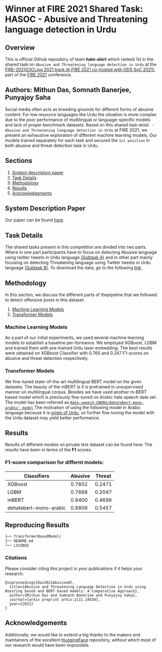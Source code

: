 # Winner at FIRE 2021 Shared Task: HASOC - Abusive and Threatening language detection in Urdu

## Overview
This is official Github repository of team **hate-alert** which ranked 1st in the shared task on ```Abusive and Threatening language detection in Urdu``` at the [FIRE-2021(CICLing 2021 track @ FIRE 2021 co-hosted with ODS SoC 2021)](https://www.urduthreat2021.cicling.org/), part of the [FIRE 2021](http://fire.irsi.res.in/fire/2021/home/) conference. 

## Authors: Mithun Das, Somnath	Banerjee, Punyajoy Saha
Social media often acts as breeding grounds for different forms of abusive content. For low resource languages like Urdu the situation is more complex due to the poor performance of multilingual or language-specific models and lack of proper benchmark datasets. Based on this shared task ```HASOC - Abusive and Threatening language detection in Urdu``` at FIRE 2021, we present an exhaustive exploration of different machine learning models, Our models trained separately for each task and secured the ```1st position``` in both abusive and threat detection task in Urdu.



## Sections
1. [System description paper](#system-description-paper)
2. [Task Details](#task-details)
3. [Methodology](#reproducing-results) 
4. [Results](#results)
5. [Acknowledgements](#acknowledgements)

## System Description Paper  
Our paper can be found [here](https://arxiv.org/linkcommingsoon).    

## Task Details
The shared tasks present in this competition are divided into two parts. Where in one part participants have to focus on detecting Abusive language using twitter tweets in Urdu language [(Subtask A)](https://ods.ai/competitions/urdu-hack-soc2021) and in other part mainly focusing on detecting Threatening language using Twitter tweets in Urdu language [(Subtask B)](https://ods.ai/competitions/urdu-hack-soc2021-threat). To download the data, go to the following [link](https://www.urduthreat2021.cicling.org/).



## Methodology
In this section, we discuss the different parts of thepipeline that we followed to detect offensive posts in this dataset
1. [Machine Learning Models](#machine-learning-models)
2. [Transformer Models](#transformer-models)


### Machine Learning Models
As a part of our initial experiments, we used several machine learning models to establish a baseline per-formance. We employed XGBoost, LGBM and trained them with pre-trained Urdu laser embedding. The best results were obtained on XGBoost Classifier  with 0.760 and 0.247  F1-scores on abusive and threat detection respectively.

### Transformer Models
We fine-tuned state-of-the-art multilingual BERT model on the given datasets. The beauty of the mBERT is it is pretrained in unsupervised manner on multilingual corpus. Besides we have used another m-BERT based model which is previously fine-tuned on Arabic hate speech date set. The model has been referred as [```Hate-speech-CNERG/dehatebert-mono-arabic' model```](https://huggingface.co/Hate-speech-CNERG/dehatebert-mono-arabic) The motivation of using the following model in Arabic language because it is [origin of Urdu](https://en.wikipedia.org/wiki/Urdu), so further fine-tuning the model with the Urdu dataset may yield better performance.




## Results  
Results of different models on private test dataset can be found here:
The results have been in terms of the **F1** scores.  

###  F1-score  comparison  for  differnt models: 

<h4 align="center">

|   Classifiers 			 |Abusive | Threat    |
|----------------------------|--------|-----------|
| XGBoost					 | 0.7602   | 0.2471  |
| LGBM   					 | 0.7666   | 0.2047  |
| mBERT    					 | 0.8400   | 0.4696  | 
| dehatebert-mono-arabic     | 0.8806   | 0.5457  | 




## Reproducing Results  

```bash
├── TransformerBasedModel/
├── README.md
└── LICENSE
```

### Citations
Please consider citing this project in your publications if it helps your research.
```
@inproceedings{Das2021AbusiveAT,
  title={Abusive and Threatening Language Detection in Urdu using Boosting based and BERT based models: A Comparative Approach},
  author={Mithun Das and Somnath Banerjee and Punyajoy Saha},
  journal={arXiv preprint arXiv:2111.14830},
  year={2021}
}
```

## Acknowledgements    

Additionally, we would like to extend a big thanks to the makers and maintainers of the excellent [HuggingFace](https://github.com/huggingface/transformers) repository, without which most of our research would have been impossible.
